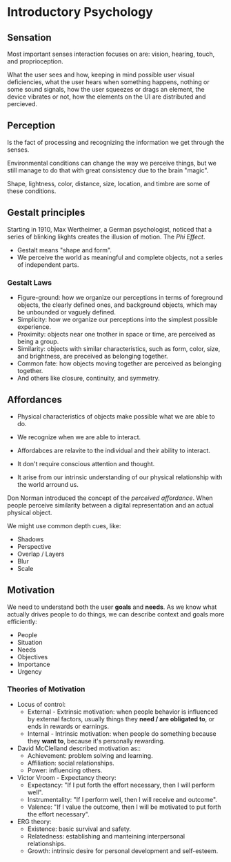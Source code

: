 # Introductory Psychology

## Sensation

Most important senses interaction focuses on are: vision, hearing, touch, and proprioception.

What the user sees and how, keeping in mind possible user visual deficiencies, what the user hears when something happens, nothing or some sound signals, how the user squeezes or drags an element, the device vibrates or not, how the elements on the UI are distributed and percieved.

## Perception

Is the fact of processing and recognizing the information we get through the senses.

Environmental conditions can change the way we perceive things, but we still manage to do that with great consistency due to the brain "magic".

Shape, lightness, color, distance, size, location, and timbre are some of these conditions.

## Gestalt principles

Starting in 1910, Max Wertheimer, a German psychologist, noticed that a series of blinking likghts creates the illusion of motion. The *Phi Effect*.

* Gestalt means "shape and form".
* We perceive the world as meaningful and complete objects, not a series of independent parts.

### Gestalt Laws

* Figure-ground: how we organize our perceptions in terms of foreground objects, the clearly defined ones, and background objects, which may be unbounded or vaguely defined.
* Simplicity: how we organize our perceptions into the simplest possible experience.
* Proximity: objects near one tnother in space or time, are perceived as being a group.
* Similarity: objects with similar characteristics, such as form, color, size, and brightness, are preceived as belonging together.
* Common fate: how objects moving together are perceived as belonging together.
* And others like closure, continuity, and symmetry.

## Affordances

* Physical characteristics of objects make possible what we are able to do.
* We recognize when we are able to interact.
* Affordabces are relavite to the individual and their ability to interact.

* It don't require conscious attention and thought.
* It arise from our intrinsic understanding of our physical relationship with the world arround us.

Don Norman introduced the concept of the *perceived affordance*. When people perceive similarity between a digital representation and an actual physical object.

We might use common depth cues, like:

* Shadows
* Perspective
* Overlap / Layers
* Blur
* Scale

## Motivation

We need to understand both the user **goals** and **needs**. As we know what actually drives people to do things, we can describe context and goals more efficiently:

* People
* Situation
* Needs
* Objectives
* Importance
* Urgency

### Theories of Motivation

* Locus of control:
  * External - Extrinsic motivation: when people behavior is influenced by external factors, usually things they **need / are obligated to**, or ends in rewards or earnings.
  * Internal - Intrinsic motivation: when people do something because they **want to**, because it's personally rewarding.
* David McClelland described motivation as::
  * Achievement: problem solving and learning.
  * Affiliation: social relationships.
  * Power: influencing others.
* Victor Vroom - Expectancy theory:
  * Expectancy: "If I put forth the effort necessary, then I will perform well".
  * Instrumentality: "If I perform well, then I will receive and outcome".
  * Valence: "If I value the outcome, then I will be motivated to put forth the effort necessary".
* ERG theory:
  * Existence: basic survival and safety.
  * Relatedness: establishing and manteining interpersonal relationships.
  * Growth: intrinsic desire for personal development and self-esteem.
